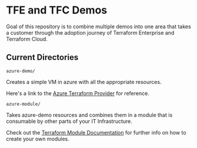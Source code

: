 # TFE and TFC Demos

Goal of this repository is to combine multiple demos into one area that takes a customer through the adoption journey of Terraform Enterprise and Terraform Cloud.

## Current Directories

```azure-demo/```

Creates a simple VM in azure with all the appropriate resources.

Here's a link to the [Azure Terraform Provider](https://www.terraform.io/docs/providers/azurerm/index.html) for reference.

```azure-module/```

Takes azure-demo resources and combines them in a module that is consumable by other parts of your IT Infrastructure.

Check out the [Terraform Module Documentation](https://www.terraform.io/docs/modules/index.html) for further info on how to create your own modules.



